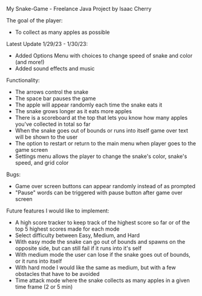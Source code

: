 My Snake-Game - Freelance Java Project
by Isaac Cherry

The goal of the player:
- To collect as many apples as possible

Latest Update 1/29/23 - 1/30/23:
- Added Options Menu with choices to change speed of snake and color (and more!)
- Added sound effects and music

Functionality:
- The arrows control the snake
- The space bar pauses the game
- The apple will appear randomly each time the snake eats it
- The snake grows longer as it eats more apples
- There is a scoreboard at the top that lets you know how many apples you've collected in total so far
- When the snake goes out of bounds or runs into itself game over text will be shown to the user
- The option to restart or return to the main menu when player goes to the game screen
- Settings menu allows the player to change the snake's color, snake's speed, and grid color

Bugs:
- Game over screen buttons can appear randomly instead of as prompted
- "Pause" words can be triggered with pause button after game over screen

Future features I would like to implement:
- A high score tracker to keep track of the highest score so far or of the top 5 highest scores made for each mode
- Select difficulty between Easy, Medium, and Hard
- With easy mode the snake can go out of bounds and spawns on the opposite side, but can still fail if it runs into it's self
- With medium mode the user can lose if the snake goes out of bounds, or it runs into itself
- With hard mode I would like the same as medium, but with a few obstacles that have to be avoided
- Time attack mode where the snake collects as many apples in a given time frame (2 or 5 min)
